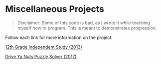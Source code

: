 # Miscellaneous Projects

> Disclaimer: Some of this code is bad, as I wrote it while teaching
myself how to program. This is meant to demonstrates progression.

Follow each link for more information on the project.

[12th Grade Independent Study (2013)](independent-study)

[Drive Ya Nuts Puzzle Solver (2017)](drive-ya-nuts)
